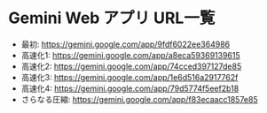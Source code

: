 # Gemini Web アプリ URL一覧

* 最初: <https://gemini.google.com/app/9fdf6022ee364986>
* 高速化1: <https://gemini.google.com/app/a8eca59369139615>
* 高速化2: <https://gemini.google.com/app/74cced397127de85>
* 高速化3: <https://gemini.google.com/app/1e6d516a2917762f>
* 高速化4: <https://gemini.google.com/app/79d5774f5eef2b18>
* さらなる圧縮: <https://gemini.google.com/app/f83ecaacc1857e85>
